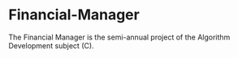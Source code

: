 # Financial-Manager
The Financial Manager is the semi-annual project of the Algorithm Development subject (C).
